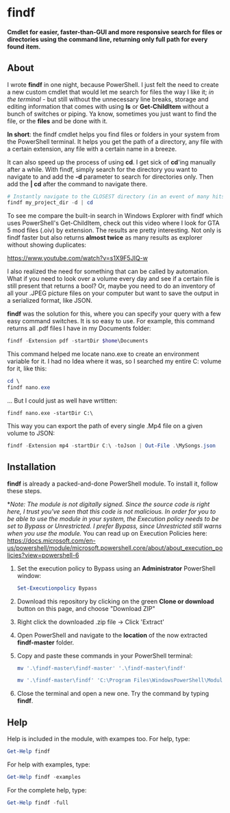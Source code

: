 # findf

#### Cmdlet for easier, faster-than-GUI and more responsive search for files or directories using the command line, returning only full path for every found item.

## About

I wrote **findf** in one night, because PowerShell. I just felt the need to create a new custom cmdlet that would let me search for files the way I like it; *in the terminal* - but still without the unnecessary line breaks, storage and editing information that comes with using **ls** or **Get-ChildItem** without a bunch of switches or piping. Ya know, sometimes you just want to find the file, or the **files** and be done with it.

**In short**: the findf cmdlet helps you find files or folders in your system from the PowerShell terminal. It helps you get the path of a directory, any file with a certain extension, any file with a certain name in a breeze. 

It can also speed up the process of using **cd**. I get sick of **cd**'ing manually after a while. With findf, simply search for the directory you want to navigate to and add the **-d** parameter to search for directories only. Then add the **| cd** after the command to navigate there.

```powershell
# Instantly navigate to the CLOSEST directory (in an event of many hits) with given name you specify;
findf my_project_dir -d | cd 
```

To see me compare the built-in search in Windows Explorer with findf which uses PowerShell's Get-ChildItem, check out this video where I look for GTA 5 mod files (.oiv) by extension. The results are pretty interesting. Not only is findf faster but also returns **almost twice** as many results as explorer without showing duplicates:

https://www.youtube.com/watch?v=s1X9F5JIQ-w

I also realized the need for something that can be called by automation. What if you need to look over a volume every day and see if a certain file is still present that returns a bool? Or, maybe you need to do an inventory of all your .JPEG picture files on your computer but want to save the output in a serialized format, like JSON.

**findf** was the solution for this, where you can specify your query with a few easy command switches. 
It is so easy to use. For example, this command returns all .pdf files I have in my Documents folder:

```powershell
findf -Extension pdf -startDir $home\Documents
```

This command helped me locate nano.exe to create an environment variable for it. I had no Idea where it was, so I searched my entire C: volume for it, like this:

```powershell
cd \
findf nano.exe
```

... But I could just as well have wrtitten:

```
findf nano.exe -startDir C:\
```

This way you can export the path of every single .Mp4 file on a given volume to JSON:

```powershell
findf -Extension mp4 -startDir C:\ -toJson | Out-File .\MySongs.json
```

## Installation

**findf** is already a packed-and-done PowerShell module. To install it, follow these steps.

**Note: The module is not digitally signed. Since the source code is right here, I trust you've seen that this code is not malicious. In order for you to be able to use the module in your system, the Execution policy needs to be set to Bypass or Unrestricted. I prefer Bypass, since Unrestricted still warns when you use the module.* You can read up on Execution Policies here: https://docs.microsoft.com/en-us/powershell/module/microsoft.powershell.core/about/about_execution_policies?view=powershell-6

1. Set the execution policy to Bypass using an **Administrator** PowerShell window:

   ```powershell
   Set-Executionpolicy Bypass
   ```

   

2. Download this repository by clicking on the green **Clone or download** button on this page, and choose "Download ZIP"

3. Right click the downloaded .zip file -> Click 'Extract'

4. Open PowerShell and navigate to the **location** of the now extracted **findf-master** folder.

5. Copy and paste these commands in your PowerShell terminal:

   ```powershell
   mv '.\findf-master\findf-master' '.\findf-master\findf'
   ```

   ```powershell
   mv '.\findf-master\findf' 'C:\Program Files\WindowsPowerShell\Modules\'
   ```

6. Close the terminal and open a new one. Try the command by typing **findf**. 

## Help

Help is included in the module, with exampes too. For help, type:

```powershell
Get-Help findf
```

For help with examples, type:

```powershell
Get-Help findf -examples
```

For the complete help, type:

```powershell
Get-Help findf -full
```


